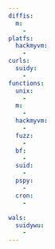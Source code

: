 ```yaml
---
diffis:
  m:
    -
platfs:
  hackmyvm:
    -
curls:
  suidy:
    -
functions:
  unix:
    -
  m:
    -
  hackmyvm:
    -
  fuzz:
    -
  bf:
    -
  suid:
    -
  pspy:
    -
  cron:
    -

wals:
  suidywu:
    -
---
```

